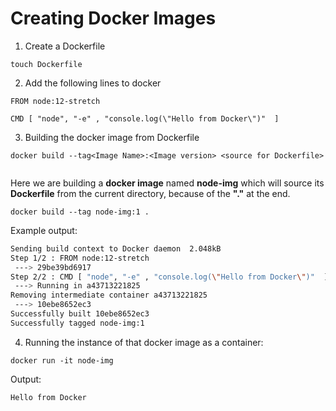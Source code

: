 # Creating Docker Images

1. Create a Dockerfile

```
touch Dockerfile
```

2. Add the following lines to docker

```docker
FROM node:12-stretch

CMD [ "node", "-e" , "console.log(\"Hello from Docker\")"  ]
```

3. Building the docker image from Dockerfile

```docker
docker build --tag<Image Name>:<Image version> <source for Dockerfile>


```

Here we are building a **docker image** named **node-img** which will source its **Dockerfile** from the current directory, because of the **"."** at the end.

```docker
docker build --tag node-img:1 .

```

Example output:

```bash
Sending build context to Docker daemon  2.048kB
Step 1/2 : FROM node:12-stretch
 ---> 29be39bd6917
Step 2/2 : CMD [ "node", "-e" , "console.log(\"Hello from Docker\")"  ]
 ---> Running in a43713221825
Removing intermediate container a43713221825
 ---> 10ebe8652ec3
Successfully built 10ebe8652ec3
Successfully tagged node-img:1
```

4. Running the instance of that docker image as a container:

```
docker run -it node-img
```

Output:

```
Hello from Docker
```
